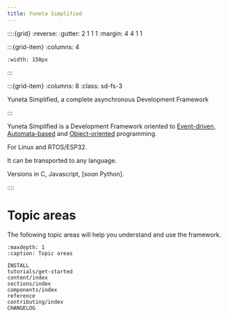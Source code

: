 ```yaml
---
title: Yuneta Simplified
---
```


::::{grid}
:reverse:
:gutter: 2 1 1 1
:margin: 4 4 1 1

:::{grid-item}
:columns: 4

```{image} ./_static/yuneta-image.svg
:width: 150px
```
:::

:::{grid-item}
:columns: 8
:class: sd-fs-3

Yuneta Simplified, a complete asynchronous Development Framework 

:::

Yuneta Simplified is a Development Framework oriented to 
[Event-driven](https://en.wikipedia.org/wiki/Event-driven_programming), 
[Automata-based](https://en.wikipedia.org/wiki/Automata-based_programming) 
and [Object-oriented](https://en.wikipedia.org/wiki/Object-oriented_programming) 
programming.

For Linux and RTOS/ESP32.

It can be transported to any language.

Versions in C, Javascript, [soon Python].

::::

# Topic areas

The following topic areas will help you understand and use the framework.

```{toctree}
:maxdepth: 1
:caption: Topic areas

INSTALL
tutorials/get-started
content/index
sections/index
components/index
reference
contributing/index
CHANGELOG
```
